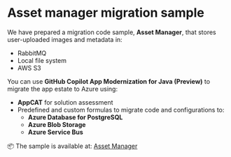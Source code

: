 # Asset manager migration sample

We have prepared a migration code sample, **Asset Manager**, that stores user-uploaded images and metadata in:

- RabbitMQ
- Local file system
- AWS S3

You can use **GitHub Copilot App Modernization for Java (Preview)** to migrate the app estate to Azure using:

- **AppCAT** for solution assessment
- Predefined and custom formulas to migrate code and configurations to:
  - **Azure Database for PostgreSQL**
  - **Azure Blob Storage**
  - **Azure Service Bus**

📦 The sample is available at:
[Asset Manager](https://github.com/Azure-Samples/java-migration-copilot-samples/blob/workshop/asset-manager/README.md)
